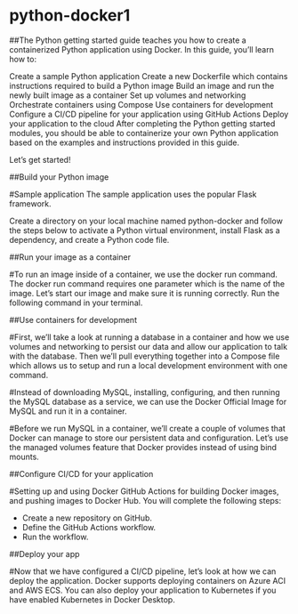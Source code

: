# python-docker1
##The Python getting started guide teaches you how to create a containerized Python application using Docker. In this guide, you’ll learn how to:

  Create a sample Python application
  Create a new Dockerfile which contains instructions required to build a Python image
  Build an image and run the newly built image as a container
  Set up volumes and networking
  Orchestrate containers using Compose
  Use containers for development
  Configure a CI/CD pipeline for your application using GitHub Actions
  Deploy your application to the cloud
  After completing the Python getting started modules, you should be able to containerize your own Python application based 
  on the examples and instructions provided in this guide.

Let’s get started!

##Build your Python image

  #Sample application
  The sample application uses the popular Flask framework.

Create a directory on your local machine named python-docker and follow the steps below to activate a Python virtual environment, install Flask as a dependency, and create a Python code file.

##Run your image as a container

#To run an image inside of a container, we use the docker run command. The docker run command requires one parameter which is the name of the image. 
Let’s start our image and make sure it is running correctly. Run the following command in your terminal.

##Use containers for development

#First, we’ll take a look at running a database in a container and how we use volumes and networking to persist our data and allow our application to talk with the database. Then we’ll pull everything together into a Compose file which allows us to setup and run a local development environment with one command.

#Instead of downloading MySQL, installing, configuring, and then running the MySQL database as a service, we can use the Docker Official Image for MySQL and run it in a container.

#Before we run MySQL in a container, we’ll create a couple of volumes that Docker can manage to store our persistent data and configuration. Let’s use the managed volumes feature that Docker provides instead of using bind mounts. 

##Configure CI/CD for your application

#Setting up and using Docker GitHub Actions for building Docker images, and pushing images to Docker Hub. You will complete the following steps:

  * Create a new repository on GitHub.
  * Define the GitHub Actions workflow.
  * Run the workflow.

##Deploy your app

#Now that we have configured a CI/CD pipeline, let’s look at how we can deploy the application. Docker supports deploying containers on Azure ACI and AWS ECS. You can also deploy your application to Kubernetes if you have enabled Kubernetes in Docker Desktop.




